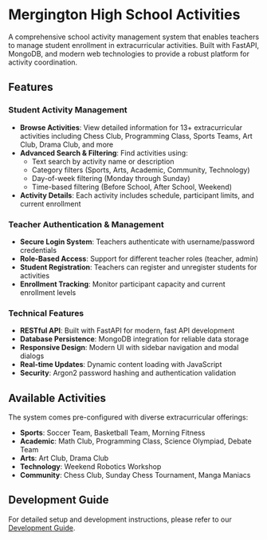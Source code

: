 # Mergington High School Activities

A comprehensive school activity management system that enables teachers to manage student enrollment in extracurricular activities. Built with FastAPI, MongoDB, and modern web technologies to provide a robust platform for activity coordination.

## Features

### Student Activity Management
- **Browse Activities**: View detailed information for 13+ extracurricular activities including Chess Club, Programming Class, Sports Teams, Art Club, Drama Club, and more
- **Advanced Search & Filtering**: Find activities using:
  - Text search by activity name or description
  - Category filters (Sports, Arts, Academic, Community, Technology)
  - Day-of-week filtering (Monday through Sunday)
  - Time-based filtering (Before School, After School, Weekend)
- **Activity Details**: Each activity includes schedule, participant limits, and current enrollment

### Teacher Authentication & Management
- **Secure Login System**: Teachers authenticate with username/password credentials
- **Role-Based Access**: Support for different teacher roles (teacher, admin)
- **Student Registration**: Teachers can register and unregister students for activities
- **Enrollment Tracking**: Monitor participant capacity and current enrollment levels

### Technical Features
- **RESTful API**: Built with FastAPI for modern, fast API development
- **Database Persistence**: MongoDB integration for reliable data storage
- **Responsive Design**: Modern UI with sidebar navigation and modal dialogs
- **Real-time Updates**: Dynamic content loading with JavaScript
- **Security**: Argon2 password hashing and authentication validation

## Available Activities

The system comes pre-configured with diverse extracurricular offerings:
- **Sports**: Soccer Team, Basketball Team, Morning Fitness
- **Academic**: Math Club, Programming Class, Science Olympiad, Debate Team
- **Arts**: Art Club, Drama Club
- **Technology**: Weekend Robotics Workshop
- **Community**: Chess Club, Sunday Chess Tournament, Manga Maniacs

## Development Guide

For detailed setup and development instructions, please refer to our [Development Guide](../docs/how-to-develop.md).
